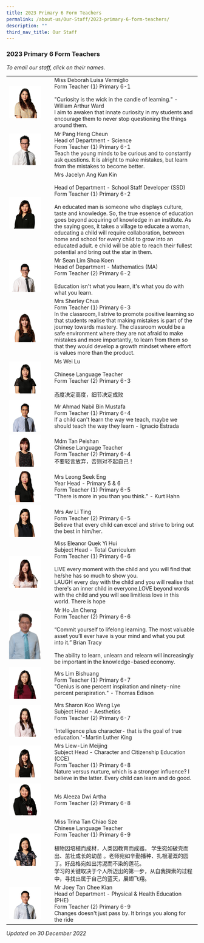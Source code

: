 ```yaml
---
title: 2023 Primary 6 Form Teachers
permalink: /about-us/Our-Staff/2023-primary-6-form-teachers/
description: ""
third_nav_title: Our Staff
---
```

### 2023 Primary 6 Form Teachers

*To email our staff, click on their names.*

|  |  |
|---|---|
| <img src="/images/ft128.png" style="width:80%"> | Miss Deborah Luisa Vermiglio<br>Form Teacher (1) Primary 6-1<br><br>"Curiosity is the wick in the candle of learning." - William Arthur Ward<br>I aim to awaken that innate curiosity in my students and encourage them to never stop questioning the things around them.  |
| <img src="/images/ft129.png" style="width:80%"> | Mr Pang Heng Cheun<br>Head of Department - Science<br>Form Teacher (1) Primary 6-1<br>Teach the young minds to be curious and to constantly ask questions. It is alright to make mistakes, but learn from the mistakes to become better.  |
| <img src="/images/ft130.png" style="width:80%"> | Mrs Jacelyn Ang Kun Kin<br><br>Head of Department - School Staff Developer (SSD)<br>Form Teacher (1) Primary 6-2<br><br>An educated man is someone who displays culture, taste and knowledge. So, the true essence of education goes beyond acquiring of knowledge in an institute. As the saying goes, it takes a village to educate a woman, educating a child will require collaboration, between home and school for every child to grow into an educated adult. e child will be able to reach their fullest potential and bring out the star in them. |
| <img src="/images/ft131.png" style="width:80%"> | Mr Sean Lim Shoa Koen<br>Head of Department - Mathematics (MA)<br>Form Teacher (2) Primary 6-2<br><br>Education isn't what you learn, it's what you do with what you learn.  |
| <img src="/images/ft132.png" style="width:80%"> | Mrs Sherley Chua<br>Form Teacher (1) Primary 6-3<br>In the classroom, I strive to promote positive learning so that students realise that making mistakes is part of the journey towards mastery. The classroom would be a safe environment where they are not afraid to make mistakes and more importantly, to learn from them so that they would develop a growth mindset where effort is values more than the product.  |
| <img src="/images/ft133.png" style="width:80%"> | Ms Wei Lu<br><br>Chinese Language Teacher<br>Form Teacher (2) Primary 6-3<br><br>态度决定高度，细节决定成败  |
| <img src="/images/ft134.png" style="width:80%"> | Mr Ahmad Nabil Bin Mustafa<br>Form Teacher (1) Primary 6-4<br>If a child can't learn the way we teach, maybe we should teach the way they learn - Ignacio Estrada  |
| <img src="/images/ft135.png" style="width:80%"> | Mdm Tan Peishan<br>Chinese Language Teacher<br>Form Teacher (2) Primary 6-4<br>不要轻言放弃，否则对不起自己！ |
| <img src="/images/ft136.png" style="width:80%"> | Mrs Leong Seek Eng<br>Year Head - Primary 5 & 6<br>Form Teacher (1) Primary 6-5<br>"There is more in you than you think." - Kurt Hahn |
| <img src="/images/ft137.png" style="width:80%"> | Mrs Aw Li Ting<br>Form Teacher (2) Primary 6-5<br>Believe that every child can excel and strive to bring out the best in him/her.  |
| <img src="/images/ft138.png" style="width:80%"> | Miss Eleanor Quek Yi Hui<br>Subject Head - Total Curriculum<br>Form Teacher (1) Primary 6-6<br><br>LIVE every moment with the child and you will find that he/she has so much to show you.<br>LAUGH every day with the child and you will realise that there's an inner child in everyone.LOVE beyond words with the child and you will see limitless love in this world. There is hope |
| <img src="/images/ft139.png" style="width:80%"> | Mr Ho Jin Cheng <br>Form Teacher (2) Primary 6-6<br><br>“Commit yourself to lifelong learning. The most valuable asset you’ll ever have is your mind and what you put into it.” Brian Tracy<br><br>The ability to learn, unlearn and relearn will increasingly be important in the knowledge-based economy. |
| <img src="/images/ft140.png" style="width:80%">  | Mrs Lim Bishuang<br>Form Teacher (1) Primary 6-7<br>"Genius is one percent inspiration and ninety-nine percent perspiration." - Thomas Edison  |
| <img src="/images/ft141.png" style="width:80%"> | Mrs Sharon Koo Weng Lye<br>Subject Head - Aesthetics<br>Form Teacher (2) Primary 6-7<br><br>'Intelligence plus character- that is the goal of true education.'-Martin Luther King |
| <img src="/images/ft142.png" style="width:80%"> | Mrs Liew-Lin Meijing<br>Subject Head - Character and Citizenship Education (CCE)<br>Form Teacher (1) Primary 6-8<br>Nature versus nurture, which is a stronger influence? I believe in the latter. Every child can learn and do good. |
| <img src="/images/ft143.png" style="width:80%"> | Ms Aleeza Dwi Artha<br>Form Teacher (2) Primary 6-8<br> |
| <img src="/images/ft144.png" style="width:80%"> | Miss Trina Tan Chiao Sze<br>Chinese Language Teacher<br>Form Teacher (1) Primary 6-9<br><br>植物因培植而成材，人类因教育而成器。 学生宛如破壳而出、茁壮成长的幼苗 。老师宛如辛勤播种、扎根灌溉的园丁。好品格宛如出污泥而不染的莲花。<br>学习的关键取决于个人所迈出的第一步，从自我探索的过程中，寻找出属于自己的蓝天，展翅飞翔。 |
| <img src="/images/ft145.png" style="width:80%"> | Mr Joey Tan Chee Kian<br>Head of Department - Physical & Health Education (PHE)<br>Form Teacher (2) Primary 6-9<br>Changes doesn't just pass by. It brings you along for the ride  |

*Updated on 30 December 2022*